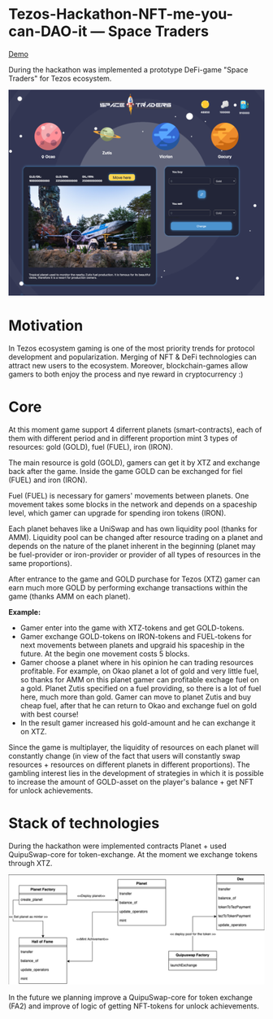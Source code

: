 # Tezos-Hackathon-NFT-me-you-can-DAO-it — Space Traders 

<a href="">Demo</a>

During the hackathon was implemented a prototype DeFi-game "Space Traders" for Tezos ecosystem. 

<img src="img/game.png">

# Motivation 

In Tezos ecosystem gaming is one of the most priority trends for protocol development and popularization. Merging of NFT & DeFi technologies can attract new users to the ecosystem. Moreover, blockchain-games allow gamers to both enjoy the process and пуе reward in cryptocurrency :)

# Core

At this moment game support 4 diferrent planets (smart-contracts), each of them with different period and in different proportion mint 3 types of resources: gold (GOLD), fuel (FUEL), iron (IRON). 

The main resource is gold (GOLD), gamers can get it by XTZ and exchange back after the game. 
Inside the game GOLD can be exchanged for fiel (FUEL) and iron (IRON). 

Fuel (FUEL) is necessary for gamers' movements between planets. One movement takes some blocks in the network and depends on a spaceship level, which gamer can upgrade for spending iron tokens (IRON). 

Each planet behaves like a UniSwap and has own liquidity pool (thanks for AMM). Liquidity pool can be changed after resource trading on a planet and depends on the nature of the planet inherent in the beginning (planet may be fuel-provider or iron-provider or provider of all types of resources in the same proportions). 

After entrance to the game and  GOLD purchase for Tezos (XTZ) gamer can earn much more GOLD by performing exchange transactions within the game (thanks AMM on each planet). 

**Example:**

- Gamer enter into the game with <X> XTZ-tokens and get <Y> GOLD-tokens. 
- Gamer exchange GOLD-tokens on IRON-tokens and FUEL-tokens for next movements between planets and upgraid his spaceship in the future. At the begin one movement costs 5 blocks. 
- Gamer choose a planet where in his opinion he can trading resources profitable. For example, on Okao planet a lot of gold and very little fuel, so thanks for AMM on this planet gamer can profitable exchage fuel on a gold. Planet Zutis specified on a fuel providing, so there is a lot of fuel here, much more than gold. Gamer can move to planet Zutis and buy cheap fuel, after that he can return to Okao and exchange fuel on gold with best course! 
- In the result gamer increased his gold-amount and he can exchange it on XTZ. 

Since the game is multiplayer, the liquidity of resources on each planet will constantly change (in view of the fact that users will constantly swap resources + resources on different planets in different proportions). The gambling interest lies in the development of strategies in which it is possible to increase the amount of GOLD-asset on the player's balance + get NFT for unlock achievements.  

# Stack of technologies
During the hackathon were implemented contracts Planet + used QuipuSwap-core for token-exchange. At the moment we exchange tokens through XTZ.  

<img src="img/scheme.png">

In the future we planning improve a QuipuSwap-core for token exchange (FA2) and improve of logic of getting NFT-tokens for unlock achievements.
